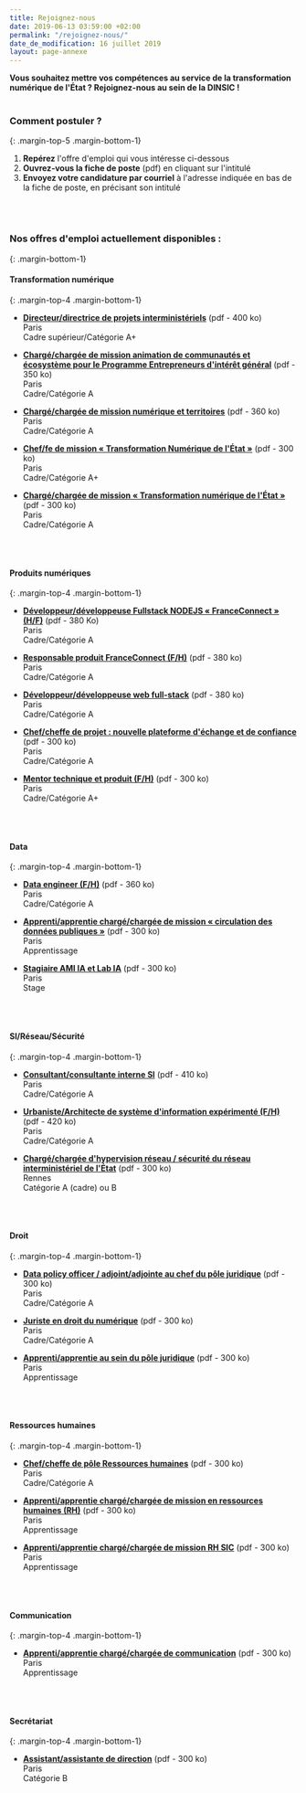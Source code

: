 ```yaml
---
title: Rejoignez-nous
date: 2019-06-13 03:59:00 +02:00
permalink: "/rejoignez-nous/"
date_de_modification: 16 juillet 2019
layout: page-annexe
---
```


**Vous souhaitez mettre vos compétences au service de la transformation numérique de l'État ? Rejoignez-nous au sein de la DINSIC !**
<br>
<br>

### Comment postuler ?
{: .margin-top-5 .margin-bottom-1} 
1. **Repérez** l'offre d'emploi qui vous intéresse ci-dessous
2. **Ouvrez-vous la fiche de poste** (pdf) en cliquant sur l'intitulé
3. **Envoyez votre candidature par courriel** à l'adresse indiquée en bas de la fiche de poste, en précisant son intitulé
<br>
<br>

### Nos offres d'emploi actuellement disponibles :
{: .margin-bottom-1} 

#### **Transformation numérique**
{: .margin-top-4 .margin-bottom-1} 
* [**Directeur/directrice de projets interministériels**](https://place-ep-recrute.talent-soft.com/Handlers/download.ashx?filetype=1032&fileguid=ff650cab-c7d8-457d-aeb0-db83ed3edb63&offerid=229025 "Directeur/directrice de projets interministériels - Télécharger le pdf") (pdf - 400 ko)
<br>Paris
<br>Cadre supérieur/Catégorie A+

* [**Chargé/chargée de mission animation de communautés et écosystème pour le Programme Entrepreneurs d'intérêt général**](https://place-ep-recrute.talent-soft.com/Handlers/download.ashx?filetype=1032&fileguid=dc7ddd2b-0d4a-4fcd-a98c-79633c4340da&offerid=229032 "Chargé/chargée de mission animation de communautés et écosystème pour le Programme Entrepreneurs d'intérêt général - Télécharger le pdf") (pdf - 350 ko)
<br>Paris
<br>Cadre/Catégorie A

* [**Chargé/chargée de mission numérique et territoires**](https://place-ep-recrute.talent-soft.com/Handlers/download.ashx?filetype=1032&fileguid=aadb5631-f300-4a0a-9d2d-752b6f05fe12&offerid=211009 "Chargé/chargée de mission numérique et territoires - Télécharger le pdf") (pdf - 360 ko)
<br>Paris
<br>Cadre/Catégorie A

* [**Chef/fe de mission « Transformation Numérique de l'État »**](https://place-ep-recrute.talent-soft.com/Handlers/download.ashx?filetype=1032&fileguid=2c1668e8-c301-4f7b-a257-a0cb3423f701&offerid=176062 "« Chef/fe de mission « Transformation Numérique de l'Etat » - Télécharger le pdf") (pdf - 300 ko)
<br>Paris
<br>Cadre/Catégorie A+

* [**Chargé/chargée de mission « Transformation numérique de l'État »**](https://place-ep-recrute.talent-soft.com/Handlers/download.ashx?filetype=1032&fileguid=269997df-7279-4259-96ad-92a71c4124f7&offerid=198613 "Chargé/chargée de mission « Transformation numérique de l'État » - Télécharger le pdf") (pdf - 300 ko)
<br>Paris
<br>Cadre/Catégorie A
<br>
<br>

#### **Produits numériques**
{: .margin-top-4 .margin-bottom-1} 
* [**Développeur/développeuse Fullstack NODEJS « FranceConnect » (H/F)**](https://place-ep-recrute.talent-soft.com/Handlers/download.ashx?filetype=1032&fileguid=297b040f-0380-4ab5-807a-ba9965c731e2&offerid=180298 "Développeur/développeuse Fullstack NODEJS FranceConnect  - Télécharger le pdf") (pdf - 380 Ko)
<br> Paris
<br> Cadre/Catégorie A

* [**Responsable produit FranceConnect (F/H)**](https://place-ep-recrute.talent-soft.com/Handlers/download.ashx?filetype=1032&fileguid=12f9bab9-55d4-429e-b14c-b1625eaa122b&offerid=236696 "Responsable produit FranceConnect - Télécharger le pdf") (pdf - 380 ko)
<br> Paris
<br> Cadre/Catégorie A

* [**Développeur/développeuse web full-stack**](https://place-ep-recrute.talent-soft.com/Handlers/download.ashx?filetype=1032&fileguid=348923f4-d86c-4ff2-a9c7-a6a9b254882e&offerid=223798 "Développeur/développeuse web full stack -  Télécharger le pdf") (pdf - 380 ko)
<br> Paris
<br> Cadre/Catégorie A

* [**Chef/cheffe de projet : nouvelle plateforme d'échange et de confiance**](https://place-ep-recrute.talent-soft.com/Handlers/download.ashx?filetype=1032&fileguid=843f0ba6-82b3-44a9-8a93-75eb0841181b&offerid=213451 "Chef/fe de projet : nouvelle plateforme d'échange et de confiance PEC - Télécharger le pdf") (pdf - 300 ko)
<br> Paris
<br> Cadre/Catégorie A

* [**Mentor technique et produit (F/H)**](https://place-ep-recrute.talent-soft.com/Handlers/download.ashx?filetype=1032&fileguid=1514dfbf-ac0e-4b40-9cee-cf99128aef0a&offerid=202965 "Mentor technique et produits (F/H) - Télécharger le pdf") (pdf - 300 ko)
<br>Paris
<br>Cadre/Catégorie A+
<br>
<br>

#### **Data**
{: .margin-top-4 .margin-bottom-1} 
* [**Data engineer (F/H)**](https://place-ep-recrute.talent-soft.com/Handlers/download.ashx?filetype=1032&fileguid=46301f48-9a81-4663-9504-2f975ed8da4b&offerid=229005 "Data engineer (F/H)
 – Télécharger le pdf") (pdf - 360 ko)
<br>Paris
<br>Cadre/Catégorie A

* [**Apprenti/apprentie chargé/chargée de mission « circulation des données publiques »**](https://place-ep-recrute.talent-soft.com/Handlers/download.ashx?filetype=1032&fileguid=73a566e4-7890-4d01-be14-c608deef63d8&offerid=195443 "Apprenti/apprentie chargé/chargée de mission « circulation des données publiques » - Télécharger le pdf") (pdf - 300 ko)
<br>Paris
<br>Apprentissage

* [**Stagiaire AMI IA et Lab IA**](https://www.place-emploi-public.gouv.fr/offre-emploi/-stagiaire-ami-ia-et-lab-ia-reference-2019-178422 "Stagiaire AMI IA et Lab IA - Télécharger le pdf") (pdf - 300 ko)
<br>Paris
<br>Stage
<br>
<br>

#### **SI/Réseau/Sécurité**
{: .margin-top-4 .margin-bottom-1} 
* [**Consultant/consultante interne SI**](https://place-ep-recrute.talent-soft.com/Handlers/download.ashx?filetype=1032&fileguid=75f30312-8f0a-4fb3-975f-0035e0d5dcff&offerid=229037 "Consultant/consultante interne SI - Télécharger le pdf") (pdf - 410 ko)
<br>Paris
<br>Cadre/Catégorie A

* [**Urbaniste/Architecte de système d'information expérimenté (F/H)**](https://place-ep-recrute.talent-soft.com/Handlers/download.ashx?filetype=1032&fileguid=77064479-1563-437d-82db-fa6c4a4360cf&offerid=223810 "Urbaniste/Architecte de système d'information expérimenté (F/H)
 – Télécharger le pdf") (pdf - 420 ko)
<br>Paris
<br>Cadre/Catégorie A

* [**Chargé/chargée d'hypervision réseau / sécurité du réseau interministériel de l'État**](https://place-ep-recrute.talent-soft.com/Handlers/download.ashx?filetype=1032&fileguid=f89fd8de-3b1b-4ab1-a9b9-f3cc9d645a3e&offerid=194149 "Chargé/chargée d'hypervision réseau / sécurité du réseau interministériel de l'État - Télécharger le pdf") (pdf - 300 ko)
<br>Rennes
<br>Catégorie A (cadre) ou B
<br>
<br>

#### **Droit**
{: .margin-top-4 .margin-bottom-1} 
* [**Data policy officer / adjoint/adjointe au chef du pôle juridique**](https://place-ep-recrute.talent-soft.com/Handlers/download.ashx?filetype=1032&fileguid=43d17efd-895f-4096-9f7c-88b986ef2b5d&offerid=195474 "Data policy officer / adjoint/adjointe au chef du pôle juridique – Télécharger le pdf") (pdf - 300 ko)
<br>Paris
<br>Cadre/Catégorie A

* [**Juriste en droit du numérique**](https://place-ep-recrute.talent-soft.com/Handlers/download.ashx?filetype=1032&fileguid=3fc5e81e-d201-48fd-a272-dec6cb97a999&offerid=195469 "Juriste en droit du numérique - Télécharger le pdf") (pdf - 300 ko)
<br>Paris
<br>Cadre/Catégorie A

* [**Apprenti/apprentie au sein du pôle juridique**](https://place-ep-recrute.talent-soft.com/Handlers/download.ashx?filetype=1032&fileguid=31fc33e1-ec0a-458d-b8c0-6f8d3832e3ed&offerid=202345 "Apprenti/apprentie au sein du pôle juridique - Télécharger le pdf") (pdf - 300 ko)
<br>Paris
<br>Apprentissage
<br>
<br>

#### **Ressources humaines**
{: .margin-top-4 .margin-bottom-1} 
* [**Chef/cheffe de pôle Ressources humaines**]( https://place-ep-recrute.talent-soft.com/Handlers/download.ashx?filetype=1032&fileguid=6dd6903a-3abb-4be6-a2dc-412fd8a3a117&offerid=196876 "Chef/cheffe de pôle Ressources humaines - Télécharger le pdf") (pdf - 300 ko)
<br>Paris
<br>Cadre/Catégorie A

* [**Apprenti/apprentie chargé/chargée de mission en ressources humaines (RH)**]( https://place-ep-recrute.talent-soft.com/Handlers/download.ashx?filetype=1032&fileguid=5938e0fc-7b24-438a-826c-a99008a64047&offerid=195435 "Apprenti/apprentie chargé/chargée de mission en ressources humaines (RH) - Télécharger le pdf") (pdf - 300 ko)
<br>Paris
<br>Apprentissage

* [**Apprenti/apprentie chargé/chargée de mission RH SIC**](https://place-ep-recrute.talent-soft.com/Handlers/download.ashx?filetype=1032&fileguid=bef11b32-e419-44a5-aa4e-0f69eb979edf&offerid=195454 " Apprenti/apprentie chargé/chargée de mission RH SIC - Télécharger le pdf") (pdf - 300 ko)
<br>Paris
<br>Apprentissage
<br>
<br>

#### **Communication**
{: .margin-top-4 .margin-bottom-1} 
* [**Apprenti/apprentie chargé/chargée de communication**](https://place-ep-recrute.talent-soft.com/Handlers/download.ashx?filetype=1032&fileguid=a7e59977-0bc4-4318-af0b-5280ad26c568&offerid=195462 "Apprenti/apprentie chargé/chargée de communication - Télécharger le pdf") (pdf - 300 ko)
<br>Paris
<br>Apprentissage
<br>
<br>

#### **Secrétariat**
{: .margin-top-4 .margin-bottom-1} 
* [**Assistant/assistante de direction**](https://place-ep-recrute.talent-soft.com/Handlers/download.ashx?filetype=1032&fileguid=7ca43073-ca83-4b6d-96da-05f8e1bcce52&offerid=194124 "Assistant/assistante de direction - Télécharger le pdf") (pdf - 300 ko)
<br>Paris
<br>Catégorie B
<br>
<br>